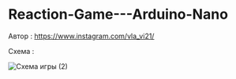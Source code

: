 # Reaction-Game---Arduino-Nano
Автор : https://www.instagram.com/vla_vi21/

Схема : 


![Схема игры (2)](https://user-images.githubusercontent.com/87720270/147605418-0e80c5b5-cb64-450d-abc0-a18f3267bc53.png)

